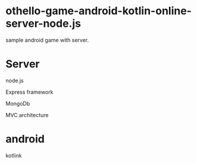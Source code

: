 # othello-game-android-kotlin-online-server-node.js
sample android game with server.
  
# Server
node.js
  
Express framework 
 
MongoDb

MVC architecture

# android
kotlink
